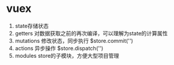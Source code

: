 # vuex

1. state存储状态
2. getters 对数据获取之前的再次编译，可以理解为state的计算属性
3. mutations 修改状态，同步执行 $store.commit('')
4. actions 异步操作 $store.dispatch('')
5. modules store的子模块，方便大型项目管理
